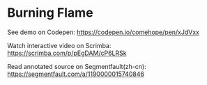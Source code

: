 # Burning Flame

See demo on Codepen: https://codepen.io/comehope/pen/xJdVxx

Watch interactive video on Scrimba: https://scrimba.com/p/pEgDAM/cP6LRSk

Read annotated source on Segmentfault(zh-cn): https://segmentfault.com/a/1190000015740846